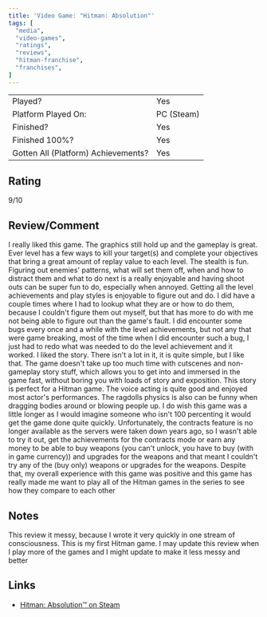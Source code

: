 ```yaml
---
title: 'Video Game: "Hitman: Absolution"'
tags: [
  "media",
  "video-games",
  "ratings",
  "reviews",
  "hitman-franchise",
  "franchises",
]
---
```


| | |
|-|-|
| Played? | Yes |
| Platform Played On: | PC (Steam) |
| Finished? | Yes |
| Finished 100%? | Yes |
| Gotten All (Platform) Achievements? | Yes |

## Rating

9/10

## Review/Comment

I really liked this game. The graphics still hold up and the gameplay is great. Ever level has a few ways to kill your target(s) and complete your objectives that bring a great amount of replay value to each level. The stealth is fun. Figuring out enemies' patterns, what will set them off, when and how to distract them and what to do next is a really enjoyable and having shoot outs can be super fun to do, especially when annoyed. Getting all the level achievements and play styles is enjoyable to figure out and do. I did have a couple times where I had to lookup what they are or how to do them, because I couldn't figure them out myself, but that has more to do with me not being able to figure out than the game's fault. I did encounter some bugs every once and a while with the level achievements, but not any that were game breaking, most of the time when I did encounter such a bug, I just had to redo what was needed to do the level achievement and it worked. I liked the story. There isn't a lot in it, it is quite simple, but I like that. The game doesn't take up too much time with cutscenes and non-gameplay story stuff, which allows you to get into and immersed in the game fast, without boring you with loads of story and exposition. This story is perfect for a Hitman game. The voice acting is quite good and enjoyed most actor's performances. The ragdolls physics is also can be funny when dragging bodies around or blowing people up. I do wish this game was a little longer as I would imagine someone who isn't 100 percenting it would get the game done quite quickly. Unfortunately, the contracts feature is no longer available as the servers were taken down years ago, so I wasn't able to try it out, get the achievements for the contracts mode or earn any money to be able to buy weapons (you can't unlock, you have to buy (with in game currency)) and upgrades for the weapons and that meant I couldn't try any of the (buy only) weapons or upgrades for the weapons. Despite that, my overall experience with this game was positive and this game has really made me want to play all of the Hitman games in the series to see how they compare to each other

## Notes

This review it messy, because I wrote it very quickly in one stream of consciousness. This is my first Hitman game. I may update this review when I play more of the games and I might update to make it less messy and better

## Links

- [Hitman: Absolution™ on Steam](https://store.steampowered.com/app/203140/Hitman_Absolution/)
